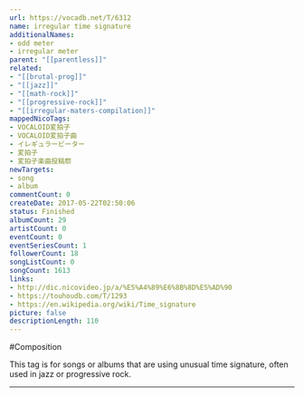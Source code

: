 ```yaml
---
url: https://vocadb.net/T/6312
name: irregular time signature
additionalNames: 
- odd meter
- irregular meter
parent: "[[parentless]]"
related:
- "[[brutal-prog]]"
- "[[jazz]]"
- "[[math-rock]]"
- "[[progressive-rock]]"
- "[[irregular-maters-compilation]]"
mappedNicoTags:
- VOCALOID変拍子
- VOCALOID変拍子曲
- イレギュラービーター
- 変拍子
- 変拍子楽曲投稿祭
newTargets:
- song
- album
commentCount: 0
createDate: 2017-05-22T02:50:06
status: Finished
albumCount: 29
artistCount: 0
eventCount: 0
eventSeriesCount: 1
followerCount: 18
songListCount: 0
songCount: 1613
links: 
- http://dic.nicovideo.jp/a/%E5%A4%89%E6%8B%8D%E5%AD%90
- https://touhoudb.com/T/1293
- https://en.wikipedia.org/wiki/Time_signature
picture: false
descriptionLength: 110
---
```


#Composition

This tag is for songs or albums that are using unusual time signature, often used in jazz or progressive rock.

---

